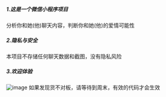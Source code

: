 ##### 1.这是一个微信小程序项目
分析你和她(他)聊天内容，判断你和她(他)的爱情可能性
##### 2.隐私与安全
本项目不存储任何聊天数据和截图，没有隐私风险
##### 3.欢迎体验
![image](https://github.com/user-attachments/assets/fe5fd533-cbd4-46a7-9d45-0b59c71fe977)
如果发现货不对板，请等待到周末，有效的代码才会生效
